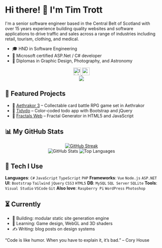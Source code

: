 # Hi there! 👋 I'm **Tim Trott**

I'm a senior software engineer based in the Central Belt of Scotland with over 15 years experience building quality websites and software applications to drive traffic and sales across a range of industries including retail, tourism, clothing, and medical.
      
  * 🎓 HND in Software Engineering
  * 🔧 Microsoft certified ASP.Net / C# developer
  * 🌟 Diplomas in Graphic Design, Photography, and Astronomy

<div align="center">
  <a href="https://www.linkedin.com/in/timtrott/" target="_blank">
    <img src="https://img.shields.io/static/v1?message=LinkedIn&logo=linkedin&label=&color=0077B5&logoColor=white&labelColor=&style=for-the-badge" height="25" alt="linkedin logo"  />
  </a>
  <a href="https://codepen.io/timtrott" target="_blank">
    <img src="https://img.shields.io/static/v1?message=Codepen&logo=codepen&label=&color=000000&logoColor=white&labelColor=&style=for-the-badge" height="25" alt="codepen logo"  />
  </a>
</div>
<div align="center">
  <img src="https://visitor-badge.laobi.icu/badge?page_id=timtrottcodes.timtrottcodes"  />
</div>

## 🚀 Featured Projects

* 🔧 [Aethrakor 3](https://github.com/timtrottcodes/aethrakor-3) – Collectable card battle RPG game set in Aethrakor
* 🔧 [Tidydo](https://github.com/timtrottcodes/tidydo) – Color-coded todo app with Bootstrap and jQuery
* 🔧 [Fractals Web](https://github.com/timtrottcodes/fractals-web) – Fractal Generator in HTML5 and JavaScript

## 📊 My GitHub Stats

<div align="center">
  <a href="https://git.io/streak-stats">
    <img src="https://streak-stats.demolab.com?user=timtrottcodes&theme=nordfox&mode=weekly" alt="GitHub Streak" />
  </a>
</div>

<div align="center">
  <img src="https://github-readme-stats.vercel.app/api?username=timtrottcodes&show_icons=true&theme=nord" alt="GitHub Stats" />
  <img src="https://github-readme-stats.vercel.app/api/top-langs/?username=timtrottcodes&layout=compact&theme=nord" alt="Top Languages" />
</div>

## 🔧 Tech I Use

**Languages**: `C#` `JavaScript` `TypeScript` `PHP`
**Frameworks**: `Vue` `Node.js` `ASP.NET`
**UI**: `Bootstrap` `Tailwind` `jQuery` `CSS3` `HTML5`
**DB**: `MySQL` `SQL Server` `SQLite`
**Tools**: `Visual Studio` `VSCode` `Git`
**Also love**: `Raspberry Pi` `WordPress` `Photoshop`

## ⏳ Currently

* 🔭 Building: modular static site generation engine
* 🌱 Learning: Game design, WebGL and 3D shaders
* ✍️ Writing: blog posts on design systems


“Code is like humor. When you have to explain it, it’s bad.” – Cory House
